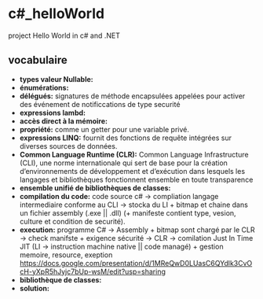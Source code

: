 # c#_helloWorld
project Hello World in c# and .NET

## vocabulaire

+ __types valeur Nullable:__
+ __énumérations:__
+ __délégués:__ signatures de méthode encapsulées appelées pour activer des événement de notificcations de type securité
+ __expressions lambd:__
+ __accès direct à la mémoire:__ 
+ __propriété:__ comme un getter pour une variable privé.
+ __expressions LINQ:__ fournit des fonctions de requête intégrées sur diverses sources de données.
+ __Common Language Runtime (CLR):__   Common Language Infrastructure (CLI), une norme internationale qui sert de base pour la création d’environnements de développement et d’exécution dans lesquels les langages et bibliothèques fonctionnent ensemble en toute transparence
+ __ensemble unifié de bibliothèques de classes:__
+ __compilation du code:__ code source c# -> compliation langage intermediaire conforme au CLI -> stocka du LI + bitmap et chaine dans un fichier assembly (.exe || .dll) (+ manifeste contient type, vesion, culture et condition de securité).
+ __execution:__ programme C# -> Assembly + bitmap sont chargé par le CLR -> check manifste + exigence sécurité -> CLR -> comilation Just In Time JIT (LI -> instruction machine native || code managé) + gestion memoire, resource, exeption 
https://docs.google.com/presentation/d/1MReQwD0LUasC6QYdlk3CvOcH-yXpR5hJyjc7bUp-wsM/edit?usp=sharing
+ __bibliothèque de classes:__
+ __solution:__
